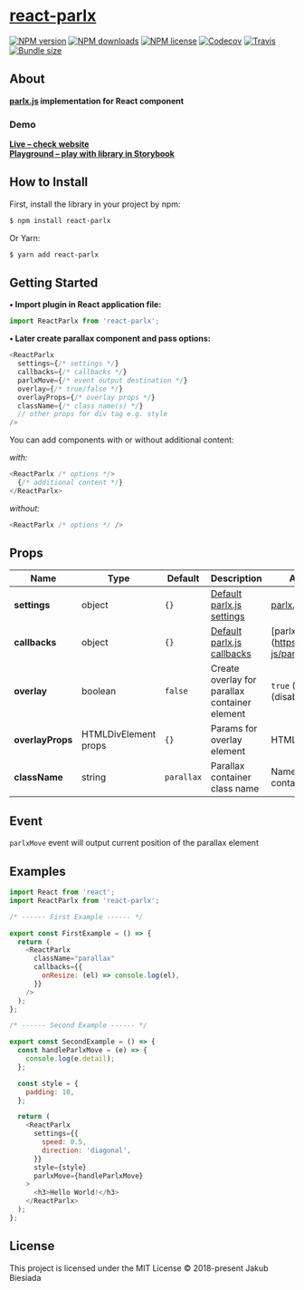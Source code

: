 # [react-parlx](https://github.com/parlx-js/react-parlx)

[![NPM version](http://img.shields.io/npm/v/react-parlx?style=flat-square)](https://www.npmjs.com/package/react-parlx)
[![NPM downloads](http://img.shields.io/npm/dm/react-parlx?style=flat-square)](https://www.npmjs.com/package/react-parlx)
[![NPM license](https://img.shields.io/npm/l/react-parlx?style=flat-square)](https://www.npmjs.com/package/react-parlx)
[![Codecov](https://img.shields.io/codecov/c/github/parlx-js/react-parlx?style=flat-square)](https://codecov.io/gh/parlx-js/react-parlx)
[![Travis](https://img.shields.io/travis/parlx-js/react-parlx/master?style=flat-square)](https://travis-ci.org/parlx-js/react-parlx)
[![Bundle size](https://img.shields.io/bundlephobia/min/react-parlx?style=flat-square)](https://bundlephobia.com/result?p=react-parlx)

## About

**[parlx.js](https://www.npmjs.com/package/parlx.js) implementation for React component**

### Demo

**[Live – check website](https://parlx-js.github.io/parlx.js/)**<br>
**[Playground – play with library in Storybook](https://parlx-js.github.io/react-parlx/)**

## How to Install

First, install the library in your project by npm:

```sh
$ npm install react-parlx
```

Or Yarn:

```sh
$ yarn add react-parlx
```

## Getting Started

**• Import plugin in React application file:**

```js
import ReactParlx from 'react-parlx';
```

**• Later create parallax component and pass options:**

```js
<ReactParlx
  settings={/* settings */}
  callbacks={/* callbacks */}
  parlxMove={/* event output destination */}
  overlay={/* true/false */}
  overlayProps={/* overlay props */}
  className={/* class name(s) */}
  // other props for div tag e.g. style
/>
```

You can add components with or without additional content:

_with:_

```js
<ReactParlx /* options */>
  {/* additional content */}
</ReactParlx>
```

_without:_

```js
<ReactParlx /* options */ />
```

## Props

| Name             | Type                 | Default    | Description                                                                  | Available options                                                  |
| ---------------- | -------------------- | ---------- | ---------------------------------------------------------------------------- | ------------------------------------------------------------------ |
| **settings**     | object               | `{}`       | [Default parlx.js settings](https://github.com/parlx-js/parlx.js#settings)   | [parlx.js settings](https://github.com/parlx-js/parlx.js#settings) |
| **callbacks**    | object               | `{}`       | [Default parlx.js callbacks](https://github.com/parlx-js/parlx.js#callbacks) | [parlx.js callbacks](https://github.com/parlx-js/parl              |
| **overlay**      | boolean              | `false`    | Create overlay for parallax container element                                | `true` (enable) / `false` (disable)                                |
| **overlayProps** | HTMLDivElement props | `{}`       | Params for overlay element                                                   | HTMLDivElement props                                               |
| **className**    | string               | `parallax` | Parallax container class name                                                | Name of parallax container                                         |

## Event

`parlxMove` event will output current position of the parallax element

## Examples

```js
import React from 'react';
import ReactParlx from 'react-parlx';

/* ------ First Example ------ */

export const FirstExample = () => {
  return (
    <ReactParlx
      className="parallax"
      callbacks={{
        onResize: (el) => console.log(el),
      }}
    />
  );
};

/* ------ Second Example ------ */

export const SecondExample = () => {
  const handleParlxMove = (e) => {
    console.log(e.detail);
  };

  const style = {
    padding: 10,
  };

  return (
    <ReactParlx
      settings={{
        speed: 0.5,
        direction: 'diagonal',
      }}
      style={style}
      parlxMove={handleParlxMove}
    >
      <h3>Hello World!</h3>
    </ReactParlx>
  );
};
```

## License

This project is licensed under the MIT License © 2018-present Jakub Biesiada
